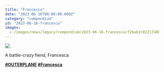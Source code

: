 ```yaml
---
title: "Francesca"
date: "2023-06-16T00:00:00.000Z"
category: "compendium"
id: "2023-06-16-francesca"
images:
  - /images/news/legacy/compendium/2023-06-16-francesca/f26ab2c0221748b2a9153a100f1dd02a_002.webp
---
```


![](/images/news/legacy/compendium/2023-06-16-francesca/f26ab2c0221748b2a9153a100f1dd02a_002.webp)

A battle-crazy fiend, Francesca

  
**[**#OUTERPLANE**](/) [**#Francesca**](/)**
